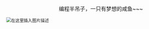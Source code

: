 

<!--
**ObitoSnn/obitosnn** is a ✨ _special_ ✨ repository because its `README.md` (this file) appears on your GitHub profile.
### Hi there 👋
Here are some ideas to get you started:

- 🔭 I’m currently working on ...
- 🌱 I’m currently learning ...
- 👯 I’m looking to collaborate on ...
- 🤔 I’m looking for help with ...
- 💬 Ask me about ...
- 📫 How to reach me: ...
- 😄 Pronouns: ...
- ⚡ Fun fact: ...
-->

<div>
    <p style="text-align: center;">编程半吊子，一只有梦想的咸鱼~~~</p>
    <img src="https://img-blog.csdnimg.cn/20210223194953943.PNG" alt="在这里插入图片描述" style="zoom: 80%;">
</div>
